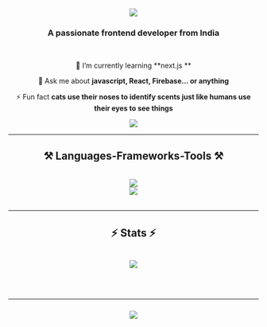 
<h1 align="center">
    <img src="https://readme-typing-svg.herokuapp.com/?font=Righteous&size=35&center=true&vCenter=true&width=500&height=70&duration=4000&lines=Hi+There!+👋;+I'm+satiyka+basu!;" />
</h1>

<h3 align="center">A passionate frontend developer from India</h3>

<br/>

<div align="center">
 

 
 🌱 I’m currently learning **next.js **

 💬 Ask me about **javascript, React, Firebase... or anything**

 ⚡ Fun fact **cats use their noses to identify scents just like humans use their eyes to see things**
 
 </div>
 
<div align="center"> 
  
  <a href="https://www.linkedin.com/in/satiyka-basu" target="_blank">
    <img src="https://img.shields.io/badge/LinkedIn-0077B5?style=for-the-badge&logo=linkedin&logoColor=white" target="_blank" />
  </a>
  
</div>

 <hr/>
 
<h2 align="center">⚒️ Languages-Frameworks-Tools ⚒️</h2>
<br/>
<div align="center">
    <img src="https://skillicons.dev/icons?i=github,javascript,typescript,firebase,react,html,css" /><br>
    <img src="https://skillicons.dev/icons?i=bootstrap,tailwindcss,materialui,vscode,wordpress,git" />
</div>

<br/>
<hr/>





<h2 align="center">⚡ Stats ⚡</h2>
<br>
<div align=center>
 <picture>
  <source
    srcset="https://github-readme-stats.vercel.app/api?username=satiykabasu&show_icons=true&theme=dark"
    media="(prefers-color-scheme: dark)"
  />
  <source
    srcset="https://github-readme-stats.vercel.app/api?username=satiykabasu&show_icons=true"
    media="(prefers-color-scheme: light), (prefers-color-scheme: no-preference)"
  />
  <img src="https://github-readme-stats.vercel.app/api?username=satiykabasu&show_icons=true" />
</picture>
</div>

<br/><br/>
<hr/>

<h3 align="center">
    <img src="https://readme-typing-svg.herokuapp.com/?font=Righteous&size=25&center=true&vCenter=true&width=500&height=70&duration=4000&lines=Thank+you+for+visiting!+✌️;+Shoot+me+a+message+on+Linkedin!;I'm+always+down+to+collab+:)">
</h3>

<br/>
